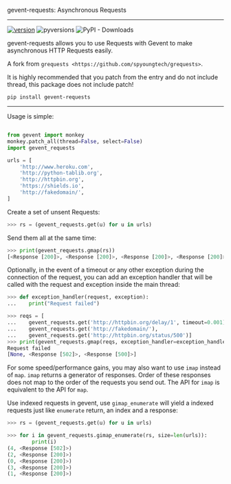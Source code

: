 gevent-requests: Asynchronous Requests

---


[![version](https://img.shields.io/pypi/v/gevent_requests.svg?colorB=blue)](https://pypi.org/project/gevent-requests/) ![pyversions](https://img.shields.io/pypi/pyversions/gevent_requests.svg) ![PyPI - Downloads](https://img.shields.io/pypi/dm/gevent-requests)


gevent-requests allows you to use Requests with Gevent to make asynchronous HTTP
Requests easily.


A fork from `grequests <https://github.com/spyoungtech/grequests>`.

It is highly recommended that you patch from the entry and do not include thread, this package does not include patch!

```shell
pip install gevent-requests
```

---

Usage is simple:

```python

from gevent import monkey
monkey.patch_all(thread=False, select=False)
import gevent_requests

urls = [
    'http://www.heroku.com',
    'http://python-tablib.org',
    'http://httpbin.org',
    'https://shields.io',
    'http://fakedomain/',
]
```

Create a set of unsent Requests:

```python
>>> rs = (gevent_requests.get(u) for u in urls)
```
Send them all at the same time:

```python
>>> print(gevent_requests.gmap(rs))
[<Response [200]>, <Response [200]>, <Response [200]>, <Response [200]>, <Response [502]>]
```

Optionally, in the event of a timeout or any other exception during the connection of
the request, you can add an exception handler that will be called with the request and
exception inside the main thread:

```python
>>> def exception_handler(request, exception):
...    print("Request failed")

>>> reqs = [
...    gevent_requests.get('http://httpbin.org/delay/1', timeout=0.001),
...    gevent_requests.get('http://fakedomain/'),
...    gevent_requests.get('http://httpbin.org/status/500')]
>>> print(gevent_requests.gmap(reqs, exception_handler=exception_handler))
Request failed
[None, <Response [502]>, <Response [500]>]
```

For some speed/performance gains, you may also want to use `imap` instead of `map`. `imap` returns a generator of responses. Order of these responses does not map to the order of the requests you send out. The API for `imap` is equivalent to the API for `map`.

Use indexed requests in gevent, use `gimap_enumerate` will yield a indexed requests just like `enumerate` return, an index and a response:

```python
>>> rs = (gevent_requests.get(u) for u in urls)

>>> for i in gevent_requests.gimap_enumerate(rs, size=len(urls)):
        print(i)
(4, <Response [502]>)
(2, <Response [200]>)
(0, <Response [200]>)
(3, <Response [200]>)
(1, <Response [200]>)
```
